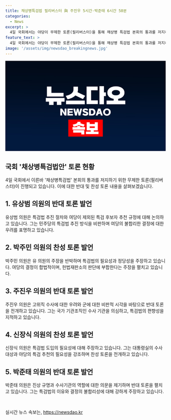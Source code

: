 ```yaml
---
title: 채상병특검법 필리버스터 與 주진우 5시간·박준태 6시간 50분
categories:
  - News
excerpt: >
  4일 국회에서는 야당이 무제한 토론(필리버스터)을 통해 채상병 특검법 본회의 통과를 저지하기 위한 논의가 진행되고 있다. 국민의힘 의원들은 특검법 추진 절차에 대한 불만과 대통령의 공무원 임명권 침해 등을 주장하며 반대 입장을 내세우고 있으며, 더불어민주당 의원들은 특검법의 필요성을 강조하고 있다. 이에 반대 의원들은 편향성을 지적하며 특검법이 민생 법안을 우선시하는 것에 대한 논쟁이 이어지고 있다. 야당의 필리버스터는 재적 의원 5분의 3 이상 찬성 시 종료될 전망이지만, 시간을 끌기 위한 의견도 있다. (단어 수: 96, 글자 수: 575)
feature_text: >
  4일 국회에서는 야당이 무제한 토론(필리버스터)을 통해 채상병 특검법 본회의 통과를 저지하기 위한 논의가 진행되고 있다. 국민의힘 의원들은 특검법 추진 절차에 대한 불만과 대통령의 공무원 임명권 침해 등을 주장하며 반대 입장을 내세우고 있으며, 더불어민주당 의원들은 특검법의 필요성을 강조하고 있다. 이에 반대 의원들은 편향성을 지적하며 특검법이 민생 법안을 우선시하는 것에 대한 논쟁이 이어지고 있다. 야당의 필리버스터는 재적 의원 5분의 3 이상 찬성 시 종료될 전망이지만, 시간을 끌기 위한 의견도 있다. (단어 수: 96, 글자 수: 575)
image: '/assets/img/newsdao_breakingnews.jpg'
---
```


<p><img src="/assets/img/newsdao_breakingnews.jpg" alt="cryptoinkorea 속보" /></p>

<h2 data-ke-size="size26">국회 '채상병특검법안' 토론 현황</h2>

<p data-ke-size="size16">4일 국회에서 이른바 '채상병특검법' 본회의 통과를 저지하기 위한 무제한 토론(필리버스터)이 진행되고 있습니다. 이에 대한 반대 및 찬성 토론 내용을 살펴보겠습니다.</p>

<h2 data-ke-size="size24">1. 유상범 의원의 반대 토론 발언</h2>

<p data-ke-size="size16">유상범 의원은 특검법 추진 절차와 여당이 제외된 특검 후보자 추천 규정에 대해 논의하고 있습니다. 그는 민주당의 특검법 추진 방식을 비판하며 여당의 불합리한 결정에 대한 우려를 표명하고 있습니다.</p>

<h2 data-ke-size="size24">2. 박주민 의원의 찬성 토론 발언</h2>

<p data-ke-size="size16">박주민 의원은 유 의원의 주장을 반박하며 특검법의 필요성과 정당성을 주장하고 있습니다. 여당의 결정이 합법적이며, 헌법재판소의 판단에 부합한다는 주장을 펼치고 있습니다.</p>

<h2 data-ke-size="size24">3. 주진우 의원의 반대 토론 발언</h2>

<p data-ke-size="size16">주진우 의원은 고위직 수사에 대한 우려와 군에 대한 비판적 시각을 바탕으로 반대 토론을 전개하고 있습니다. 그는 국가 기관조직인 수사 기관을 의심하고, 특검법의 편향성을 지적하고 있습니다.</p>

<h2 data-ke-size="size24">4. 신장식 의원의 찬성 토론 발언</h2>

<p data-ke-size="size16">신장식 의원은 특검법 도입의 필요성에 대해 주장하고 있습니다. 그는 대통령실의 수사 대상과 야당의 특검 추천의 필요성을 강조하며 찬성 토론을 전개하고 있습니다.</p>

<h2 data-ke-size="size24">5. 박준태 의원의 반대 토론 발언</h2>

<p data-ke-size="size16">박준태 의원은 진상 규명과 수사기관의 역할에 대한 의문을 제기하며 반대 토론을 펼치고 있습니다. 그는 특검법의 이유와 결정의 불합리성에 대해 강하게 주장하고 있습니다.</p>

<p data-ke-size="size16">&nbsp;</p>
실시간 뉴스 속보는, <a href="https://newsdao.kr" rel="dofollow">https://newsdao.kr</a>


